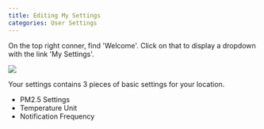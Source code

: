 ```yaml
---
title: Editing My Settings
categories: User Settings
---
```

On the top right conner, find 'Welcome'. Click on that to display a dropdown with the link 'My Settings'.


![](https://cloud.githubusercontent.com/assets/26155270/24278523/4c427a74-107f-11e7-85d5-a439b4774252.png)


Your settings contains 3 pieces of basic settings for your location.


* PM2.5 Settings  
* Temperature Unit  
* Notification Frequency


